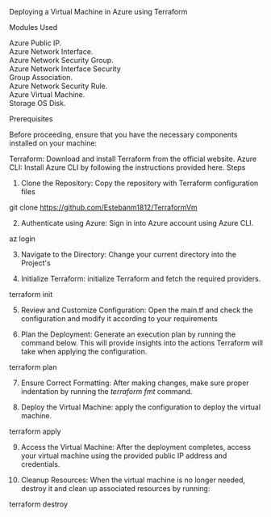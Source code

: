 Deploying a Virtual Machine in Azure using Terraform

Modules Used

Azure Public IP. <br>
Azure Network Interface. <br>
Azure Network Security Group. <br>
Azure Network Interface Security <br>
Group Association. <br>
Azure Network Security Rule. <br>
Azure Virtual Machine. <br>
Storage OS Disk. <br>

Prerequisites

Before proceeding, ensure that you have the necessary components installed on your machine:

Terraform: Download and install Terraform from the official website.
Azure CLI: Install Azure CLI by following the instructions provided here.
Steps

1. Clone the Repository: Copy the repository with Terraform configuration files

git clone https://github.com/Estebanm1812/TerraformVm

2. Authenticate using Azure: Sign in into Azure account using Azure CLI.

az login

3. Navigate to the Directory: Change your current directory into the Project's

4. Initialize Terraform: initialize Terraform and fetch the required providers.

terraform init

5. Review and Customize Configuration: Open the main.tf and check the configuration and modify it according to your requirements 

6. Plan the Deployment: Generate an execution plan by running the command below. This will provide insights into the actions Terraform will take when applying the configuration.

terraform plan

7. Ensure Correct Formatting: After making changes, make sure proper indentation by running the *terraform fmt* command.

8. Deploy the Virtual Machine: apply the configuration to deploy the virtual machine.

terraform apply

9. Access the Virtual Machine: After the deployment completes, access your virtual machine using the provided public IP address and credentials.

10. Cleanup Resources: When the virtual machine is no longer needed, destroy it and clean up associated resources by running:

terraform destroy
